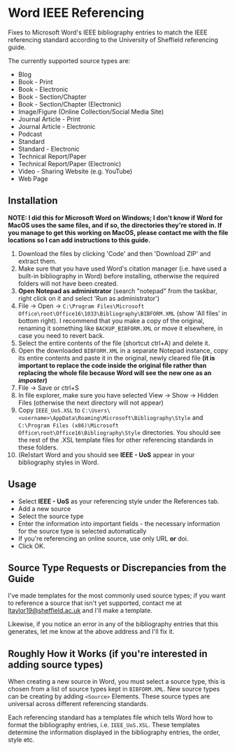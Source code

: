 # Word IEEE Referencing
Fixes to Microsoft Word's IEEE bibliography entries to match the IEEE referencing standard according to the University of Sheffield referencing guide.

The currently supported source types are:

- Blog
- Book - Print
- Book - Electronic
- Book - Section/Chapter
- Book - Section/Chapter (Electronic)
- Image/Figure (Online Collection/Social Media Site)
- Journal Article - Print
- Journal Article - Electronic
- Podcast
- Standard 
- Standard - Electronic
- Technical Report/Paper
- Technical Report/Paper (Electronic)
- Video - Sharing Website (e.g. YouTube)
- Web Page

## Installation
**NOTE: I did this for Microsoft Word on Windows; I don't know if Word for MacOS uses the same files, and if so, the directories they're stored in. If you manage to get this working on MacOS, please contact me with the file locations so I can add instructions to this guide.**

1. Download the files by clicking 'Code' and then 'Download ZIP' and extract them.
2. Make sure that you have used Word's citation manager (i.e. have used a built-in bibliography in Word) before installing, otherwise the required folders will not have been created.
3. **Open Notepad as administrator** (search "notepad" from the taskbar, right click on it and select 'Run as administrator')
4. File -> Open -> `C:\Program Files\Microsoft Office\root\Office16\1033\Bibliography\BIBFORM.XML` (show 'All files' in bottom right). I recommend that you make a copy of the original, renaming it something like `BACKUP_BIBFORM.XML` or move it elsewhere, in case you need to revert back.
5. Select the entire contents of the file (shortcut ctrl+A) and delete it.
6. Open the downloaded `BIBFORM.XML` in a separate Notepad instance, copy its entire contents and paste it in the original, newly cleared file **(it is important to replace the code inside the original file rather than replacing the whole file because Word will see the new one as an _imposter_)**
7. File -> Save or ctrl+S
8. In file explorer, make sure you have selected View -> Show -> Hidden Files (otherwise the next directory will not appear)
9. Copy `IEEE_UoS.XSL` to `C:\Users\<username>\AppData\Roaming\Microsoft\Bibliography\Style` and `C:\Program Files (x86)\Microsoft Office\root\Office16\Bibliography\Style` directories. You should see the rest of the .XSL template files for other referencing standards in these folders.
10. (Re)start Word and you should see **IEEE - UoS** appear in your bibliography styles in Word.

## Usage

- Select **IEEE - UoS** as your referencing style under the References tab.
- Add a new source
- Select the source type
- Enter the information into important fields - the necessary information for the source type is selected automatically
- If you're referencing an online source, use only URL **or** doi.
- Click OK.

## Source Type Requests or Discrepancies from the Guide

I've made templates for the most commonly used source types; if you want to reference a source that isn't yet supported, contact me at ltaylor19@sheffield.ac.uk and I'll make a template.

Likewise, if you notice an error in any of the bibliography entries that this generates, let me know at the above address and I'll fix it.

## Roughly How it Works (if you're interested in adding source types)
When creating a new source in Word, you must select a source type, this is chosen from a list of source types kept in `BIBFORM.XML`. New source types can be creating by adding `<Source>` Elements. These source types are universal across different referencing standards.

Each referencing standard has a templates file which tells Word how to format the bibliography entries, i.e. `IEEE_UoS.XSL`. These templates determine the information displayed in the bibliography entries, the order, style etc.

